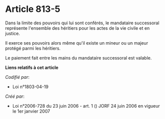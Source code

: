 # Article 813-5

Dans la limite des pouvoirs qui lui sont conférés, le mandataire successoral représente l'ensemble des héritiers pour les
actes de la vie civile et en justice.

Il exerce ses pouvoirs alors même qu'il existe un mineur ou un majeur protégé parmi les héritiers.

Le paiement fait entre les mains du mandataire successoral est valable.

**Liens relatifs à cet article**

_Codifié par_:

  - Loi n°1803-04-19

_Créé par_:

  - Loi n°2006-728 du 23 juin 2006 - art. 1 () JORF 24 juin 2006 en vigueur le 1er janvier 2007
